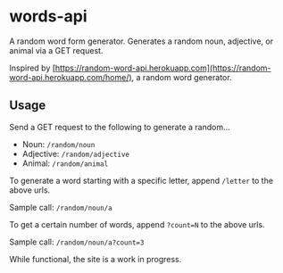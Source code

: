 # words-api
A random word form generator. Generates a random noun, adjective, or animal via a GET request.

Inspired by [https://random-word-api.herokuapp.com](https://random-word-api.herokuapp.com/home/), a random word generator. 

## Usage
Send a GET request to the following to generate a random...
* Noun: `/random/noun`
* Adjective: `/random/adjective`
* Animal: `/random/animal`

To generate a word starting with a specific letter, append `/letter` to the above urls.

Sample call: `/random/noun/a`

To get a certain number of words, append <code>?count=N</code> to the above urls.

Sample call: `/random/noun/a?count=3`

While functional, the site is a work in progress.
